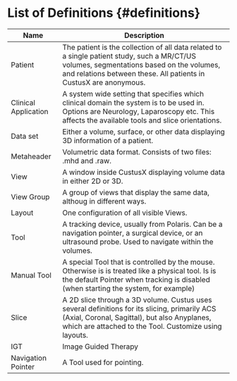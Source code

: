 List of Definitions {#definitions}
===================

| Name                    | Description
| ----------------------- | -----------------------------
| Patient                 | The patient is the collection of all data related to a single patient study, such a MR/CT/US volumes, segmentations based on the volumes, and relations between these. All patients in CustusX are anonymous.
| Clinical Application    | A system wide setting that specifies which clinical domain the system is to be used in. Options are Neurology, Laparoscopy etc. This affects the available tools and slice orientations.
| Data set                | Either a volume, surface, or other data displaying 3D information of a patient.
| Metaheader              | Volumetric data format. Consists of two files: .mhd and .raw.
| View                    | A window inside CustusX displaying volume data in either 2D or 3D.
| View Group              | A group of views that display the same data, althoug in different ways.
| Layout                  | One configuration of all visible Views.
| Tool                    | A tracking device, usually from Polaris. Can be a navigation pointer, a surgical device, or an ultrasound probe. Used to navigate within the volumes.
| Manual Tool             | A special Tool that is controlled by the mouse. Otherwise is is treated like a physical tool. Is is the default Pointer when tracking is disabled (when starting the system, for example)
| Slice                   | A 2D slice through a 3D volume. Custus uses several definitions for its slicing, primarily ACS (Axial, Coronal, Sagittal), but also Anyplanes, which are attached to the Tool. Customize using layouts.
| IGT                     | Image Guided Therapy
| Navigation Pointer      | A Tool used for pointing.

